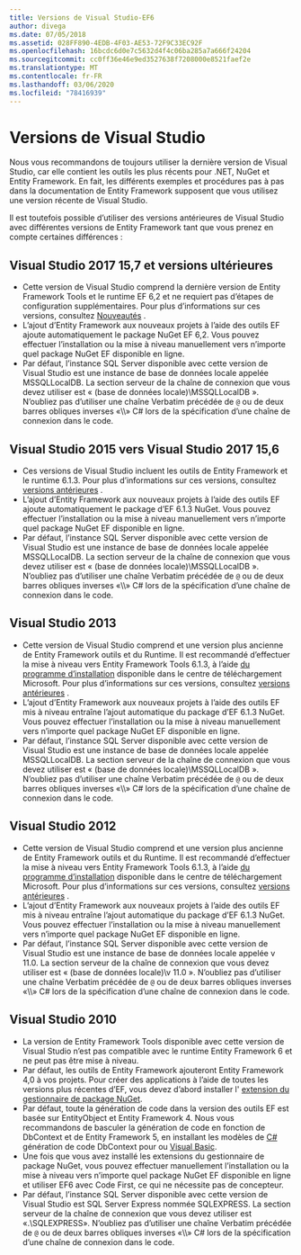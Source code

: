```yaml
---
title: Versions de Visual Studio-EF6
author: divega
ms.date: 07/05/2018
ms.assetid: 028FF890-4EDB-4F03-AE53-72F9C33EC92F
ms.openlocfilehash: 16bcdc6d0e7c5632d4f4c06ba285a7a666f24204
ms.sourcegitcommit: cc0ff36e46e9ed3527638f7208000e8521faef2e
ms.translationtype: MT
ms.contentlocale: fr-FR
ms.lasthandoff: 03/06/2020
ms.locfileid: "78416939"
---
```

# <a name="visual-studio-releases"></a>Versions de Visual Studio

Nous vous recommandons de toujours utiliser la dernière version de Visual Studio, car elle contient les outils les plus récents pour .NET, NuGet et Entity Framework.
En fait, les différents exemples et procédures pas à pas dans la documentation de Entity Framework supposent que vous utilisez une version récente de Visual Studio.

Il est toutefois possible d’utiliser des versions antérieures de Visual Studio avec différentes versions de Entity Framework tant que vous prenez en compte certaines différences :

## <a name="visual-studio-2017-157-and-newer"></a>Visual Studio 2017 15,7 et versions ultérieures

- Cette version de Visual Studio comprend la dernière version de Entity Framework Tools et le runtime EF 6,2 et ne requiert pas d’étapes de configuration supplémentaires.
Pour plus d’informations sur ces versions, consultez [Nouveautés](~/ef6/what-is-new/index.md) .
- L’ajout d’Entity Framework aux nouveaux projets à l’aide des outils EF ajoute automatiquement le package NuGet EF 6,2.
Vous pouvez effectuer l’installation ou la mise à niveau manuellement vers n’importe quel package NuGet EF disponible en ligne.
- Par défaut, l’instance SQL Server disponible avec cette version de Visual Studio est une instance de base de données locale appelée MSSQLLocalDB.
La section serveur de la chaîne de connexion que vous devez utiliser est « (base de données locale)\\MSSQLLocalDB ».
N’oubliez pas d’utiliser une chaîne Verbatim précédée de `@` ou de deux barres obliques inverses «\\\\» C# lors de la spécification d’une chaîne de connexion dans le code.  


## <a name="visual-studio-2015-to-visual-studio-2017-156"></a>Visual Studio 2015 vers Visual Studio 2017 15,6

- Ces versions de Visual Studio incluent les outils de Entity Framework et le runtime 6.1.3.
Pour plus d’informations sur ces versions, consultez [versions antérieures](~/ef6/what-is-new/past-releases.md#ef-613) .
- L’ajout d’Entity Framework aux nouveaux projets à l’aide des outils EF ajoute automatiquement le package d’EF 6.1.3 NuGet.
Vous pouvez effectuer l’installation ou la mise à niveau manuellement vers n’importe quel package NuGet EF disponible en ligne.
- Par défaut, l’instance SQL Server disponible avec cette version de Visual Studio est une instance de base de données locale appelée MSSQLLocalDB.
La section serveur de la chaîne de connexion que vous devez utiliser est « (base de données locale)\\MSSQLLocalDB ».
N’oubliez pas d’utiliser une chaîne Verbatim précédée de `@` ou de deux barres obliques inverses «\\\\» C# lors de la spécification d’une chaîne de connexion dans le code.  


## <a name="visual-studio-2013"></a>Visual Studio 2013
- Cette version de Visual Studio comprend et une version plus ancienne de Entity Framework outils et du Runtime.
Il est recommandé d’effectuer la mise à niveau vers Entity Framework Tools 6.1.3, à l’aide [du programme d’installation](https://www.microsoft.com/download/details.aspx?id=40762) disponible dans le centre de téléchargement Microsoft.
Pour plus d’informations sur ces versions, consultez [versions antérieures](~/ef6/what-is-new/past-releases.md#ef-613) .
- L’ajout d’Entity Framework aux nouveaux projets à l’aide des outils EF mis à niveau entraîne l’ajout automatique du package d’EF 6.1.3 NuGet.
Vous pouvez effectuer l’installation ou la mise à niveau manuellement vers n’importe quel package NuGet EF disponible en ligne.
- Par défaut, l’instance SQL Server disponible avec cette version de Visual Studio est une instance de base de données locale appelée MSSQLLocalDB.
La section serveur de la chaîne de connexion que vous devez utiliser est « (base de données locale)\\MSSQLLocalDB ».
N’oubliez pas d’utiliser une chaîne Verbatim précédée de `@` ou de deux barres obliques inverses «\\\\» C# lors de la spécification d’une chaîne de connexion dans le code.  

## <a name="visual-studio-2012"></a>Visual Studio 2012

- Cette version de Visual Studio comprend et une version plus ancienne de Entity Framework outils et du Runtime.
Il est recommandé d’effectuer la mise à niveau vers Entity Framework Tools 6.1.3, à l’aide [du programme d’installation](https://www.microsoft.com/download/details.aspx?id=40762) disponible dans le centre de téléchargement Microsoft.
Pour plus d’informations sur ces versions, consultez [versions antérieures](~/ef6/what-is-new/past-releases.md#ef-613) .
- L’ajout d’Entity Framework aux nouveaux projets à l’aide des outils EF mis à niveau entraîne l’ajout automatique du package d’EF 6.1.3 NuGet.
Vous pouvez effectuer l’installation ou la mise à niveau manuellement vers n’importe quel package NuGet EF disponible en ligne.
- Par défaut, l’instance SQL Server disponible avec cette version de Visual Studio est une instance de base de données locale appelée v 11.0.
La section serveur de la chaîne de connexion que vous devez utiliser est « (base de données locale)\\v 11.0 ».
N’oubliez pas d’utiliser une chaîne Verbatim précédée de `@` ou de deux barres obliques inverses «\\\\» C# lors de la spécification d’une chaîne de connexion dans le code.  

## <a name="visual-studio-2010"></a>Visual Studio 2010

- La version de Entity Framework Tools disponible avec cette version de Visual Studio n’est pas compatible avec le runtime Entity Framework 6 et ne peut pas être mise à niveau.
- Par défaut, les outils de Entity Framework ajouteront Entity Framework 4,0 à vos projets.
Pour créer des applications à l’aide de toutes les versions plus récentes d’EF, vous devez d’abord installer l' [extension du gestionnaire de package NuGet](https://marketplace.visualstudio.com/items?itemName=NuGetTeam.NuGetPackageManager).
- Par défaut, toute la génération de code dans la version des outils EF est basée sur EntityObject et Entity Framework 4.
Nous vous recommandons de basculer la génération de code en fonction de DbContext et de Entity Framework 5, en installant les modèles de [C#](https://marketplace.visualstudio.com/items?itemName=EntityFrameworkTeam.EF5xDbContextGeneratorforC) génération de code DbContext pour ou [Visual Basic](https://marketplace.visualstudio.com/items?itemName=EntityFrameworkTeam.EF5xDbContextGeneratorforVBNET).
- Une fois que vous avez installé les extensions du gestionnaire de package NuGet, vous pouvez effectuer manuellement l’installation ou la mise à niveau vers n’importe quel package NuGet EF disponible en ligne et utiliser EF6 avec Code First, ce qui ne nécessite pas de concepteur.
- Par défaut, l’instance SQL Server disponible avec cette version de Visual Studio est SQL Server Express nommée SQLEXPRESS.
La section serveur de la chaîne de connexion que vous devez utiliser est «.\\SQLEXPRESS».
N’oubliez pas d’utiliser une chaîne Verbatim précédée de `@` ou de deux barres obliques inverses «\\\\» C# lors de la spécification d’une chaîne de connexion dans le code.
